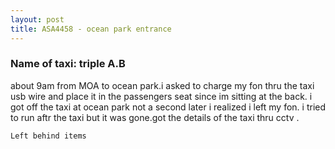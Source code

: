 ```yaml
---
layout: post
title: ASA4458 - ocean park entrance
---
```


### Name of taxi: triple A.B

about 9am from MOA to ocean park.i asked to charge my fon thru the taxi usb wire and place it in the passengers seat since im sitting at the back. i got off the taxi at ocean park not a second later i realized i left my fon. i tried to run aftr the taxi but it was gone.got the details of the taxi thru cctv .

```Left behind items```
